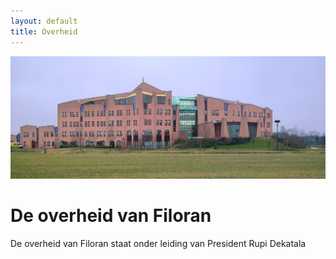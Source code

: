 ```yaml
---
layout: default
title: Overheid
---
```


<img src="/assets/images/parliament.jpg" class="image-banner">

# De overheid van Filoran

De overheid van Filoran staat onder leiding van President Rupi Dekatala
